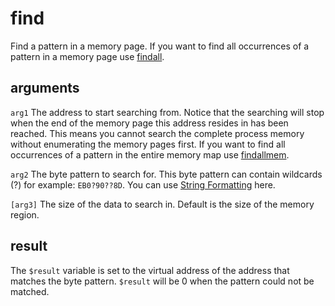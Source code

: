 # find

Find a pattern in a memory page. If you want to find all occurrences of a pattern in a memory page use [findall](./findall.md).

## arguments

`arg1` The address to start searching from. Notice that the searching will stop when the end of the memory page this address resides in has been reached. This means you cannot search the complete process memory without enumerating the memory pages first. If you want to find all occurrences of a pattern in the entire memory map use [findallmem](./findallmem.md).

`arg2` The byte pattern to search for. This byte pattern can contain wildcards (?) for example: `EB0?90??8D`. You can use [String Formatting](../../introduction/Formatting.rst) here.

`[arg3]` The size of the data to search in. Default is the size of the memory region.

## result

The `$result` variable is set to the virtual address of the address that matches the byte pattern. `$result` will be 0 when the pattern could not be matched.
